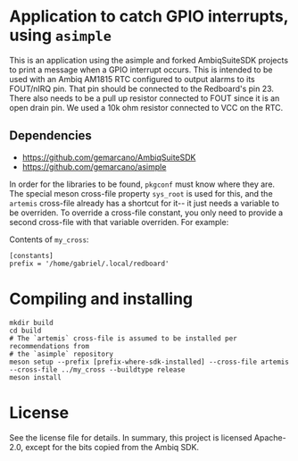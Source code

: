 # Application to catch GPIO interrupts, using `asimple`

This is an application using the asimple and forked AmbiqSuiteSDK
projects to print a message when a GPIO interrupt occurs. This is intended 
to be used with an Ambiq AM1815 RTC configured to output alarms to its 
FOUT/nIRQ pin. That pin should be connected to the Redboard's pin 23.
There also needs to be a pull up resistor connected to FOUT since it is an
open drain pin. We used a 10k ohm resistor connected to VCC on the RTC.

## Dependencies
 - https://github.com/gemarcano/AmbiqSuiteSDK
 - https://github.com/gemarcano/asimple

In order for the libraries to be found, `pkgconf` must know where they are. The
special meson cross-file property `sys_root` is used for this, and the
`artemis` cross-file already has a shortcut for it-- it just needs a
variable to be overriden. To override a cross-file constant, you only need to
provide a second cross-file with that variable overriden. For example:

Contents of `my_cross`:
```
[constants]
prefix = '/home/gabriel/.local/redboard'
```

# Compiling and installing
```
mkdir build
cd build
# The `artemis` cross-file is assumed to be installed per recommendations from
# the `asimple` repository
meson setup --prefix [prefix-where-sdk-installed] --cross-file artemis --cross-file ../my_cross --buildtype release
meson install
```

# License

See the license file for details. In summary, this project is licensed
Apache-2.0, except for the bits copied from the Ambiq SDK.
